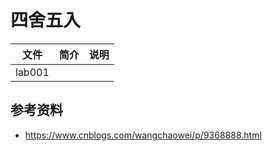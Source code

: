 # 四舍五入

|文件|简介|说明|
|---|---|---|
|lab001| | |

## 参考资料
 - https://www.cnblogs.com/wangchaowei/p/9368888.html